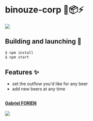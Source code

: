 # binouze-corp :beer::package::zap:

<!-- [![](https://travis-ci.org/gforien/template-repo.svg?branch=master)](https://travis-ci.org/gforien/template-repo) -->
![](https://img.shields.io/github/license/gforien/binouze-corp)


<!-- #### Here is a simple description of what it does -->

<!--- Here are technologies used
<p style = text-align:center;>
    <img  src="https://upload.wikimedia.org/wikipedia/fr/3/38/Guitar_Hero_Logo.png" alt="Guitar Hero" height="145" width="199">
    <img src="https://www.neonmag.fr/content/uploads/2019/04/color-spotify-logo.jpg" alt="Spotify" height="145" width="214">
    <img src="https://upload.wikimedia.org/wikipedia/commons/4/41/Osu_new_logo.png" alt="Osu" height="145" width="145">
</p>


Or more simply, a GIF of the app functionning

![](screenshot.gif)
--->

## Building and launching :construction_worker:
```bash
$ npm install
$ npm start
```

## Features :sparkles:
- set the outflow you'd like for any beer
- add new beers at any time

##
#### [Gabriel FORIEN](https://github.com/gforien)
![](https://upload.wikimedia.org/wikipedia/commons/b/b9/Logo_INSA_Lyon_%282014%29.svg)

